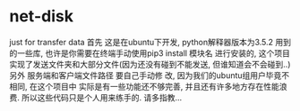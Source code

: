 # net-disk
just for transfer data
首先 这是在ubuntu下开发, python解释器版本为3.5.2 用到的一些库, 也许是你需要在终端手动使用pip3 install 模块名 进行安装的,
这个项目实现了发送文件夹和大部分文件(因为还没有碰到不能发送, 但谁知道会不会碰到..)  另外 服务端和客户端文件路径 要自己手动修
改, 因为我们的ubuntu组用户毕竟不相同, 在这个项目中 实际是有一些功能还不够完善, 并且还有许多地方存在性能浪费. 所以这些代码只是个人用来练手的. 请多指教...
